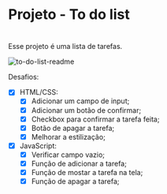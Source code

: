 # **Projeto - To do list** <h1>

Esse projeto é uma lista de tarefas.

![to-do-list-readme](https://user-images.githubusercontent.com/109925623/199853163-9de91c60-a890-45ec-a440-ee36f506cc35.JPG)

Desafios:

- [X] HTML/CSS:
   - [X] Adicionar um campo de input;
   - [X] Adicionar um botão de confirmar;
   - [X] Checkbox para confirmar a tarefa feita;
   - [X] Botão de apagar a tarefa;
   - [X] Melhorar a estilização;
- [X] JavaScript:
   - [X] Verificar campo vazio;
   - [X] Função de adicionar a tarefa;
   - [X] Função de mostar a tarefa na tela;
   - [X] Função de apagar a tarefa;